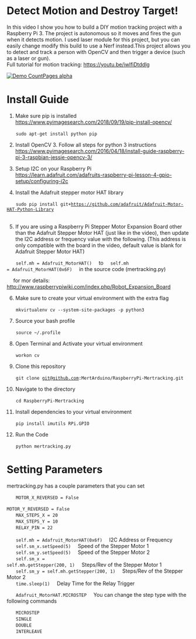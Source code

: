 # Detect Motion and Destroy Target!
In this video I show you how to build a DIY motion tracking project with a Raspberry Pi 3. The project is autonomous so it moves and fires the gun when it detects motion. I used laser module for this project, but you can easily change modify this build to use a Nerf instead.This project allows you to detect and track a person with OpenCV and then trigger a device (such as a laser or gun).</br>
Full tutorial for motion tracking: https://youtu.be/iwlfiDtddlg

[![Demo CountPages alpha](https://share.gifyoutube.com/q7L0KD.gif)](https://www.youtube.com/watch?v=iwlfiDtddlg)

# Install Guide
1) Make sure pip is installed </br>
https://www.pyimagesearch.com/2018/09/19/pip-install-opencv/

&emsp; <code> sudo apt-get install python pip </code> </br>

2) Install OpenCV 3. Follow all steps for python 3 instructions </br>
https://www.pyimagesearch.com/2016/04/18/install-guide-raspberry-pi-3-raspbian-jessie-opencv-3/

3) Setup I2C on your Raspberry Pi </br>
https://learn.adafruit.com/adafruits-raspberry-pi-lesson-4-gpio-setup/configuring-i2c

4) Install the Adafruit stepper motor HAT library </br>

&emsp; <code> sudo pip install git+https://github.com/adafruit/Adafruit-Motor-HAT-Python-Library </code> </br>

5) If you are using a Raspberry Pi Stepper Motor Expansion Board other than the Adafruit Stepper Motor HAT (just like in the video), then update the I2C address or frequency value with the following. (This address is only compatible with the board in the video, default value is blank for Adafruit Stepper Motor HAT) </br>

&emsp; <code> self.mh = Adafruit_MotorHAT() </code> &nbsp; to &nbsp; <code> self.mh = Adafruit_MotorHAT(0x6F) </code> &nbsp; in the source code (mertracking.py) </br>

&emsp; for mor details: http://www.raspberrypiwiki.com/index.php/Robot_Expansion_Board

6) Make sure to create your virtual environment with the extra flag </br>

&emsp; <code> mkvirtualenv cv --system-site-packages -p python3 </code>

7) Source your bash profile </br>

&emsp; <code> source ~/.profile </code>

8) Open Terminal and Activate your virtual environment </br>

&emsp; <code> workon cv </code>

9) Clone this repository </br>

&emsp; <code> git clone git@github.com:MertArduino/RaspberryPi-Mertracking.git </code>

10) Navigate to the directory </br>

&emsp; <code> cd RaspberryPi-Mertracking </code>

11) Install dependencies to your virtual environment </br>

&emsp; <code> pip install imutils RPi.GPIO </code>

12) Run the Code </br>

&emsp; <code> python mertracking.py </code>

# Setting Parameters
mertracking.py has a couple parameters that you can set </br>

&emsp; <code> MOTOR_X_REVERSED = False </code> </br>
&emsp; <code> MOTOR_Y_REVERSED = False </code> </br>
&emsp; <code> MAX_STEPS_X = 20 </code> </br>
&emsp; <code> MAX_STEPS_Y = 10 </code> </br>
&emsp; <code> RELAY_PIN = 22 </code> </br>
&emsp; <code> self.mh = Adafruit_MotorHAT(0x6f) </code> &nbsp; I2C Address or Frequency </br>
&emsp; <code> self.sm_x.setSpeed(5) </code> &nbsp; Speed of the Stepper Motor 1</br>
&emsp; <code> self.sm_y.setSpeed(5) </code> &nbsp; Speed of the Stepper Motor 2</br>
&emsp; <code> self.sm_x = self.mh.getStepper(200, 1) </code> &nbsp; Steps/Rev of the Stepper Motor 1</br>
&emsp; <code> self.sm_y = self.mh.getStepper(200, 1) </code> &nbsp; Steps/Rev of the Stepper Motor 2</br>
&emsp; <code> time.sleep(1) </code> &nbsp; Delay Time for the Relay Trigger </br>

&emsp; <code> Adafruit_MotorHAT.MICROSTEP </code> &nbsp; You can change the step type with the following commands </br>

&emsp; <code> MICROSTEP </code> </br>
&emsp; <code> SINGLE </code> </br>
&emsp; <code> DOUBLE </code> </br>
&emsp; <code> INTERLEAVE </code> </br>
